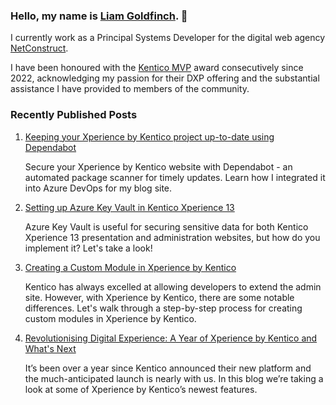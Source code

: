 ### Hello, my name is [Liam Goldfinch](https://www.goldfinch.me/). 👋

I currently work as a Principal Systems Developer for the digital web agency [NetConstruct](https://www.netconstruct.com/).

I have been honoured with the [Kentico MVP](https://www.kentico.com/partners/mvp-program) award consecutively since 2022, acknowledging my passion for their DXP offering and the substantial assistance I have provided to members of the community.

<!--
**liamgold/liamgold** is a ✨ _special_ ✨ repository because its `README.md` (this file) appears on your GitHub profile.

Here are some ideas to get you started:

- 🔭 I’m currently working on ...
- 🌱 I’m currently learning ...
- 👯 I’m looking to collaborate on ...
- 🤔 I’m looking for help with ...
- 💬 Ask me about ...
- 📫 How to reach me: ...
- 😄 Pronouns: ...
- ⚡ Fun fact: ...
-->
### Recently Published Posts

<ol>
            <li>
                <a href="https://www.goldfinch.me/blog/keeping-your-xperience-by-kentico-project-up-to-date-using-dependabot" target="_blank" rel="noopener noreferrer">Keeping your Xperience by Kentico project up-to-date using Dependabot</a>
                <p>Secure your Xperience by Kentico website with Dependabot - an automated package scanner for timely updates. Learn how I integrated it into Azure DevOps for my blog site.</p>
            </li>
            <li>
                <a href="https://www.goldfinch.me/blog/setting-up-azure-key-vault-in-kentico-xperience-13" target="_blank" rel="noopener noreferrer">Setting up Azure Key Vault in Kentico Xperience 13</a>
                <p>Azure Key Vault is useful for securing sensitive data for both Kentico Xperience 13 presentation and administration websites, but how do you implement it? Let's take a look!</p>
            </li>
            <li>
                <a href="https://www.goldfinch.me/blog/creating-a-custom-module-in-xperience-by-kentico" target="_blank" rel="noopener noreferrer">Creating a Custom Module in Xperience by Kentico</a>
                <p>Kentico has always excelled at allowing developers to extend the admin site. However, with Xperience by Kentico, there are some notable differences. Let's walk through a step-by-step process for creating custom modules in Xperience by Kentico.</p>
            </li>
            <li>
                <a href="https://www.goldfinch.me/blog/revolutionising-digital-experience-a-year-of-xperience-by-kentico-and-what-s-next" target="_blank" rel="noopener noreferrer">Revolutionising Digital Experience: A Year of Xperience by Kentico and What's Next</a>
                <p>It’s been over a year since Kentico announced their new platform and the much-anticipated launch is nearly with us. In this blog we’re taking a look at some of Xperience by Kentico’s newest features.</p>
            </li></ol>
